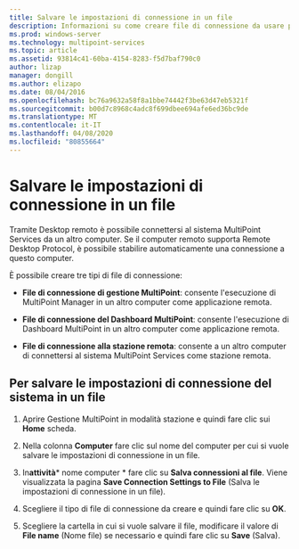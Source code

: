 ```yaml
---
title: Salvare le impostazioni di connessione in un file
description: Informazioni su come creare file di connessione da usare per connettersi da un computer a un altro in MultiPoint Services
ms.prod: windows-server
ms.technology: multipoint-services
ms.topic: article
ms.assetid: 93814c41-60ba-4154-8283-f5d7baf790c0
author: lizap
manager: dongill
ms.author: elizapo
ms.date: 08/04/2016
ms.openlocfilehash: bc76a9632a58f8a1bbe74442f3be63d47eb5321f
ms.sourcegitcommit: b00d7c8968c4adc8f699dbee694afe6ed36bc9de
ms.translationtype: MT
ms.contentlocale: it-IT
ms.lasthandoff: 04/08/2020
ms.locfileid: "80855664"
---
```

# <a name="save-connection-settings-to-file"></a>Salvare le impostazioni di connessione in un file
Tramite Desktop remoto è possibile connettersi al sistema MultiPoint Services da un altro computer. Se il computer remoto supporta Remote Desktop Protocol, è possibile stabilire automaticamente una connessione a questo computer.  
  
È possibile creare tre tipi di file di connessione:  
  
- **File di connessione di gestione MultiPoint**: consente l'esecuzione di MultiPoint Manager in un altro computer come applicazione remota.  
  
- **File di connessione del Dashboard MultiPoint**: consente l'esecuzione di Dashboard MultiPoint in un altro computer come applicazione remota.  
  
- **File di connessione alla stazione remota**: consente a un altro computer di connettersi al sistema MultiPoint Services come stazione remota.  
  
## <a name="to-save-system-connection-settings-to-a-file"></a>Per salvare le impostazioni di connessione del sistema in un file  
  
1.  Aprire Gestione MultiPoint in modalità stazione e quindi fare clic sui **Home** scheda.  
  
2.  Nella colonna **Computer** fare clic sul nome del computer per cui si vuole salvare le impostazioni di connessione in un file.  
  
3.  In**attività*** nome computer * fare clic su **Salva connessioni al file**. Viene visualizzata la pagina **Save Connection Settings to File** (Salva le impostazioni di connessione in un file).  
  
4.  Scegliere il tipo di file di connessione da creare e quindi fare clic su **OK**.  
  
5.  Scegliere la cartella in cui si vuole salvare il file, modificare il valore di **File name** (Nome file) se necessario e quindi fare clic su **Save** (Salva).